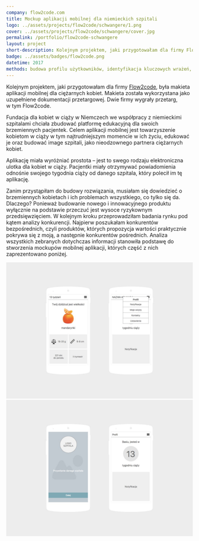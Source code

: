 ```yaml
---
company: flow2code.com
title: Mockup aplikacji mobilnej dla niemieckich szpitali
logo: ../assets/projects/flow2code/schwangere/1.png
cover: ../assets/projects/flow2code/schwangere/cover.jpg
permalink: /portfolio/flow2code-schwangere
layout: project
short-description: Kolejnym projektem, jaki przygotowałam dla firmy Flow2code, była aplikacja mobilna dla ciężarnych kobiet
badge: ../assets/badges/flow2code.png
datetime: 2017
methods: budowa profilu użytkowników, identyfikacja kluczowych wrażeń, macierz analizy konkurencji, identyfikacja okazji rynkowych, prototypowanie, strukturyzacja, projektowanie hierarchii, wartościowanie, porządek elementów
---
```


<p>Kolejnym projektem, jaki przygotowałam dla firmy <a href="https://flow2code.com/">Flow2code</a>, była makieta aplikacji mobilnej dla ciężarnych kobiet. Makieta została wykorzystana jako uzupełniene dokumentacji przetargowej. Dwie firmy wygrały przetarg, w&nbsp;tym Flow2code.</p> 


<p>Fundacja dla kobiet w&nbsp;ciąży w&nbsp;Niemczech we współpracy z&nbsp;niemieckimi szpitalami chciała zbudować platformę edukacyjną dla swoich brzemiennych pacjentek. Celem aplikacji mobilnej jest towarzyszenie kobietom w&nbsp;ciąży w&nbsp;tym najtrudniejszym momencie w&nbsp;ich życiu, edukować je oraz budować image szpitali, jako nieodzownego partnera ciężarnych kobiet.</p>

<p>Aplikację miała wyróżniać prostota – jest to swego rodzaju elektroniczna ulotka dla kobiet w&nbsp;ciąży. Pacjentki miały otrzymywać powiadomienia odnośnie swojego tygodnia ciąży od danego szpitala, który polecił im tę aplikację.</p>

<p>Zanim przystąpiłam do budowy rozwiązania, musiałam się dowiedzieć o brzemiennych kobietach i&nbsp;ich problemach wszystkiego, co tylko się da. Dlaczego? Ponieważ budowanie nowego i&nbsp;innowacyjnego produktu wyłącznie na podstawie przeczuć jest wysoce ryzykownym przedsięwzięciem. W&nbsp;kolejnym kroku przeprowadziłam badania rynku pod kątem analizy konkurencji. Najpierw poszukałam konkurentów bezpośrednich, czyli produktów, których propozycja wartości praktycznie pokrywa się z&nbsp;moją, a&nbsp;następnie konkurentów pośrednich. Analiza wszystkich zebranych dotychczas informacji stanowiła podstawę do stworzenia mockupów mobilnej aplikacji, których część z&nbsp;nich zaprezentowano poniżej.</p>

<div class="project-image">
	<img src="../assets/projects/flow2code/schwangere/0.jpg" />
</div>

<div class="project-image">
	<img src="../assets/projects/flow2code/schwangere/1.jpg" />
</div>

